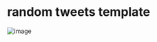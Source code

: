 # random tweets template

![image](https://github.com/user-attachments/assets/8ba0e501-d3c6-4591-820f-5200e48820f7)

